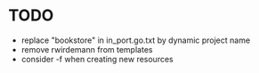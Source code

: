 # TODO
- replace "bookstore" in in_port.go.txt by dynamic project name
- remove rwirdemann from templates
- consider -f when creating new resources